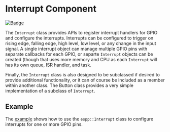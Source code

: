 # Interrupt Component

[![Badge](https://components.espressif.com/components/espp/interrupt/badge.svg)](https://components.espressif.com/components/espp/interrupt)

The `Interrupt` class provides APIs to register interrupt handlers for GPIO and
configure the interrupts. Interrupts can be configured to trigger on rising
edge, falling edge, high level, low level, or any change in the input signal. A
single interrupt object can manage multiple GPIO pins with separate callbacks
for each GPIO, or separte `Interrupt` objects can be created (though that uses
more memory and CPU as each `Interrupt` will has its own queue, ISR handler, and
task.

Finally, the `Interrupt` class is also designed to be subclassed if desired to
provide additional functionality, or it can of course be included as a member
within another class. The Button class provides a very simple implementation of
a subclass of `Interrupt`.

## Example

The [example](./example) shows how to use the `espp::Interrupt` class to configure
interrupts for one or more GPIO pins.


